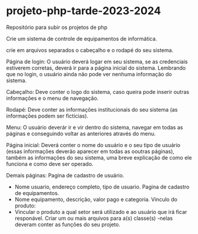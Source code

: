 # projeto-php-tarde-2023-2024
Repositório para subir os projetos de php

Crie um sistema de controle de equipamentos de informática.

crie em arquivos separados o cabeçalho e o rodapé do seu sistema.

Página de login:
O usuário deverá logar em seu sistema, se as credenciais estiverem corretas, deverá ir para a página inicial do sistema.
Lembrando que no login, o usuário ainda não pode ver nenhuma informação do sistema.

Cabeçalho:
Deve conter o logo do sistema, caso queira pode inserir outras informações e o menu de navegação.

Rodapé:
Deve conter as informações institucionais do seu sistema (as informações podem ser fictícias).

Menu:
O usuário deverár ir e vir dentro do sistema, navegar em todas as páginas e conseguindo voltar as anteriores através do menu.

Página inicial:
Deverá conter o nome do usuário e o seu tipo de usuário (essas informações deverão aparecer em todas as ooutras páginas), também as informações do seu sistema, uma breve explicação de como ele funciona e como deve ser operado.

Demais páginas:
Pagina de cadastro de usuário.
- Nome usuario, endereço completo, tipo de usuario.
Pagina de cadastro de equipamentos.
- Nome equipamento, descrição, valor pago e categoria.
Vinculo do produto:
- Vincular o produto a qual setor será utilizado e ao usuário que irá ficar responável.
Criar um ou mais arquivos para a(s) classe(s)
-nelas deveram conter as funções do seu projeto.



